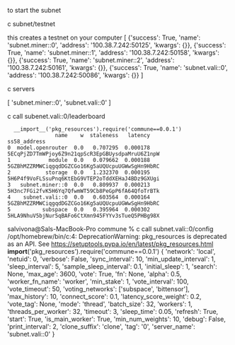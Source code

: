 to start the subnet


c subnet/testnet 

this creates a testnet on your computer 
[
    {'success': True, 'name': 'subnet.miner::0', 'address': '100.38.7.242:50125', 'kwargs': {}},
    {'success': True, 'name': 'subnet.miner::1', 'address': '100.38.7.242:50158', 'kwargs': {}},
    {'success': True, 'name': 'subnet.miner::2', 'address': '100.38.7.242:50161', 'kwargs': {}},
    {'success': True, 'name': 'subnet.vali::0', 'address': '100.38.7.242:50086', 'kwargs': {}}
]


c servers

[
    'subnet.miner::0',
    'subnet.vali::0'
]


c call subenet.vali::0/leaderboard

```
  __import__('pkg_resources').require('commune==0.0.1')
               name    w  staleness   latency                                      ss58_address
0  model.openrouter  0.0   0.707295  0.000178  5ECqPjZD7TmWPjoy6Z9n21qpScR3EpGBUysdpaMruU6Z1npW
1            module  0.0   0.079662  0.000188  5GZBhMZZRMWCiqgqdDGZCGo16Kg5aUQUcpuUGWwSgHn9HbRC
2           storage  0.0   1.232370  0.000195  5H6P4f9VoFLSsuPnq6KtEbG9VTEP2oTddXEHaJ4BDz9GXUgi
3   subnet.miner::0  0.0   0.809937  0.000213  5H3nc7FGi2fvK5H6Yq7QfwmWT59Cb8PeGpP6fA64QfoTrBTk
4    subnet.vali::0  0.0   0.603564  0.000164  5GZBhMZZRMWCiqgqdDGZCGo16Kg5aUQUcpuUGWwSgHn9HbRC
5          subspace  0.0   0.395964  0.000302  5HLA9NhuV5bjNur5qBAFo6CtXmn945FYYv3sTueQ5PHBg98X

```


salvivona@Sals-MacBook-Pro commune % c call subnet.vali::0/config     
/opt/homebrew/bin/c:4: DeprecationWarning: pkg_resources is deprecated as an API. See https://setuptools.pypa.io/en/latest/pkg_resources.html
  __import__('pkg_resources').require('commune==0.0.1')
{
    'network': 'local',
    'netuid': 0,
    'verbose': False,
    'sync_interval': 10,
    'min_update_interval': 1,
    'sleep_interval': 5,
    'sample_sleep_interval': 0.1,
    'initial_sleep': 1,
    'search': None,
    'max_age': 3600,
    'vote': True,
    'fn': None,
    'alpha': 0.5,
    'worker_fn_name': 'worker',
    'min_stake': 1,
    'vote_interval': 100,
    'vote_timeout': 50,
    'voting_networks': ['subspace', 'bittensor'],
    'max_history': 10,
    'connect_score': 0.1,
    'latency_score_weight': 0.2,
    'vote_tag': None,
    'mode': 'thread',
    'batch_size': 32,
    'workers': 1,
    'threads_per_worker': 32,
    'timeout': 3,
    'sleep_time': 0.05,
    'refresh': True,
    'start': True,
    'is_main_worker': True,
    'min_num_weights': 10,
    'debug': False,
    'print_interval': 2,
    'clone_suffix': 'clone',
    'tag': '0',
    'server_name': 'subnet.vali::0'
}



